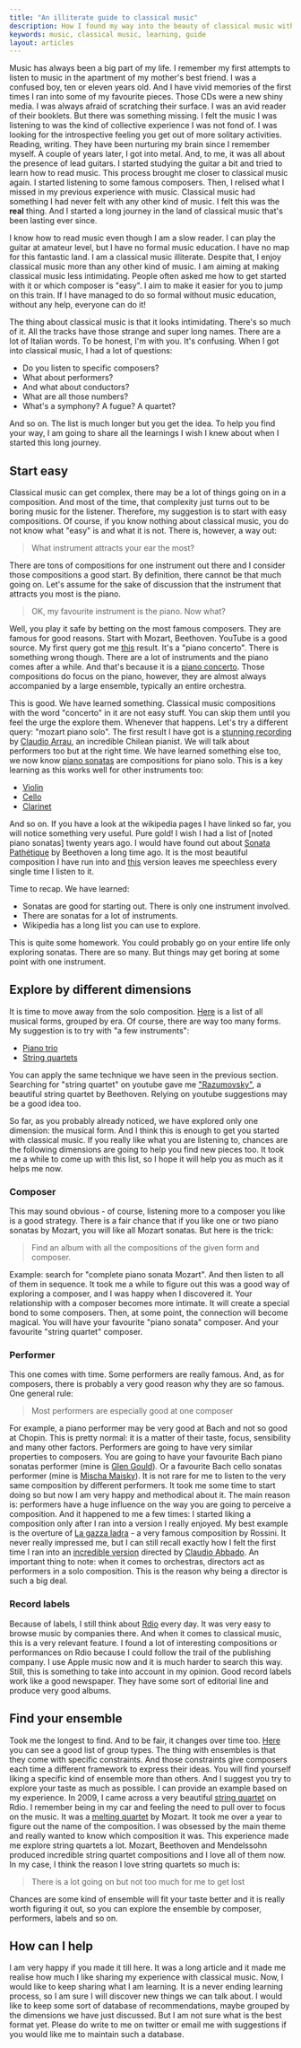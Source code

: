 ```yaml
---
title: "An illiterate guide to classical music"
description: How I found my way into the beauty of classical music without any formal education
keywords: music, classical music, learning, guide
layout: articles
---
```


Music has always been a big part of my life. I remember my first attempts to
listen to music in the apartment of my mother's best friend. I
was a confused boy, ten or eleven years old. And I have vivid memories of the
first times I ran into some of my favourite pieces. Those CDs were a new shiny
media. I was always afraid of scratching their surface. I was an avid reader
of their booklets. But there was something missing. I felt the music I
was listening to was the kind of collective experience I was not fond of. I was
looking for the introspective feeling you get out of more solitary activities.
Reading, writing. They have been nurturing my brain since I remember myself.
A couple of years later, I got into metal. And, to me, it was all about the presence of
lead guitars. I started studying the guitar a bit and tried to learn how to
read music. This process brought me closer to classical music again. I started listening
to some famous composers. Then, I relised what I missed in my previous experience
with music. Classical music had something I had never felt with any other
kind of music. I felt this was the **real** thing. And I started a long journey
in the land of classical music that's been lasting ever since.

I know how to read music even though I am a slow reader. I can play the
guitar at amateur level, but I have no formal music education. I have no
map for this fantastic land. I am a classical music illiterate. Despite that,
I enjoy classical music more than any other kind of music. I am aiming at
making classical music less intimidating. People often asked me how to get
started with it or which composer is "easy". I aim to make it easier for you
to jump on this train. If I have managed to do so formal without music education,
without any help, everyone can do it!

The thing about classical music is that it looks intimidating. There's so much
of it. All the tracks have those strange and super long names. There are a lot
of Italian words.
To be honest, I'm with you. It's confusing. When I got into classical music, I
had a lot of questions:

- Do you listen to specific composers?
- What about performers?
- And what about conductors?
- What are all those numbers?
- What's a symphony? A fugue? A quartet?

And so on. The list is much longer but you get the idea. To help you
find your way, I am going to share all the learnings I wish I knew about
when I started this long journey.

## Start easy

Classical music can get complex, there may be a lot of things going on in a
composition. And most of the time, that complexity just turns out to be boring
music for the listener. Therefore, my suggestion is to start with easy
compositions. Of course, if you know nothing about classical music, you do not
know what "easy" is and what it is not. There is, however, a way out:

> What instrument attracts your ear the most?

There are tons of compositions for one instrument out there and I consider
those compositions a good start. By definition, there cannot be that much
going on. Let's assume for the sake of discussion that the instrument that
attracts you most is the piano.

> OK, my favourite instrument is the piano. Now what?

Well, you play it safe by betting on the most famous composers. They are
famous for good reasons. Start with Mozart, Beethoven. YouTube is a good source.
My first query got me [this](https://www.youtube.com/watch?v=8hgaxI3JRgg)
result. It's a "piano concerto". There is something wrong though. There are a
lot of instruments and the piano comes after a while. And that's because it is
a [piano concerto](https://en.wikipedia.org/wiki/Piano_concerto). Those
compositions do focus on the piano, however, they are almost always
accompanied by a large ensemble, typically an entire orchestra.

This is good. We have learned something. Classical music compositions
with the word "concerto" in it are not easy stuff. You can skip them until you
feel the urge the explore them. Whenever that happens. Let's try a different
query: "mozart piano solo". The first result I have got is a [stunning
recording](https://www.youtube.com/watch?v=SmXn9rNWyu4) by [Claudio
Arrau](https://en.wikipedia.org/wiki/Claudio_Arrau), an incredible Chilean
pianist. We will talk about performers too but at the right time. We have
learned something else too, we now know [piano
sonatas](https://en.wikipedia.org/wiki/Piano_sonata) are compositions for
piano solo. This is a key learning as this works well for other instruments too:

- [Violin](https://en.wikipedia.org/wiki/Violin_sonata)
- [Cello](https://en.wikipedia.org/wiki/Cello_sonata)
- [Clarinet](https://en.wikipedia.org/wiki/Clarinet_sonata)

And so on. If you have a look at the wikipedia pages I have linked so far, you
will notice something very useful. Pure gold! I wish I had a list of [noted
piano sonatas] twenty years ago. I would have found out about [Sonata
Pathétique](https://en.wikipedia.org/wiki/Piano_Sonata_No._8_(Beethoven)) by
Beethoven a long time ago. It is the most beautiful composition I have run
into and [this](https://www.youtube.com/watch?v=cg9KQ610biU) version leaves me
speechless every single time I listen to it.

Time to recap. We have learned:

- Sonatas are good for starting out. There is only one instrument involved.
- There are sonatas for a lot of instruments.
- Wikipedia has a long list you can use to explore.

This is quite some homework. You could probably go on your entire life only
exploring sonatas. There are so many. But things may get boring at some point
with one instrument.

## Explore by different dimensions

It is time to move away from the solo composition.
[Here](https://en.wikipedia.org/wiki/List_of_musical_forms_by_era) is a list
of all musical forms, grouped by era. Of course, there are way too many
forms. My suggestion is to try with "a few instruments":

- [Piano trio](https://en.wikipedia.org/wiki/Piano_trio)
- [String quartets](https://en.wikipedia.org/wiki/String_quartet)

You can apply the same technique we have seen in the previous section.
Searching for "string quartet" on youtube gave me
["Razumovsky"](https://www.youtube.com/watch?v=oXLKu-HglnM), a beautiful
string quartet by Beethoven. Relying on youtube suggestions may be a good idea
too.

So far, as you probably already noticed, we have explored only one dimension:
the musical form. And I think this is enough to get you started with classical
music. If you really like what you are listening to, chances are the
following dimensions are going to help you find new pieces too. It took me a while
to come up with this list, so I hope it will help you as much as it helps me now.

### Composer

This may sound obvious - of course, listening more to a composer you like
is a good strategy. There is a fair chance that if you like one or two piano
sonatas by Mozart, you will like all Mozart sonatas. But here is the trick:

> Find an album with all the compositions of the given form and composer.

Example: search for "complete piano sonata Mozart". And then listen to all of
them in sequence. It took me a while to figure out this was a good way of
exploring a composer, and I was happy when I discovered it. Your relationship
with a composer becomes more intimate. It will create a special bond to some
composers. Then, at some point, the connection will become magical. You will
have your favourite "piano sonata" composer. And your favourite "string
quartet" composer.

### Performer

This one comes with time. Some performers are really famous. And, as for
composers, there is probably a very good reason why they are so famous. One
general rule:

> Most performers are especially good at one composer

For example, a piano performer may be very good at Bach and not so good at
Chopin. This is pretty normal: it is a matter of their taste, focus,
sensibility and many other factors. Performers are going to have very similar
properties to composers. You are going to have your favourite Bach piano
sonatas performer (mine is [Glen
Gould](https://en.wikipedia.org/wiki/Glenn_Gould)). Or a favourite Bach cello
sonatas performer (mine is [Mischa
Maisky](https://en.wikipedia.org/wiki/Mischa_Maisky)).
It is not rare for me to listen to the very same composition by different
performers. It took me some time to start doing so but now I am very happy and
methodical about it. The main reason is: performers have a huge influence on
the way you are going to perceive a composition. And it happened to me a few
times: I started liking a composition only after I ran into a version I really
enjoyed. My best example is the overture of [La gazza
ladra](https://en.wikipedia.org/wiki/La_gazza_ladra) - a very famous composition
by Rossini. It never really impressed me, but I can still recall exactly how I
felt the first time I ran into an [incredible
version](https://www.youtube.com/watch?v=qdm8IfInaJg) directed by [Claudio
Abbado](https://en.wikipedia.org/wiki/Claudio_Abbado). An important thing to
note: when it comes to orchestras, directors act as performers in a solo
composition. This is the reason why being a director is such a big deal.

### Record labels

Because of labels, I still think about [Rdio](https://en.wikipedia.org/wiki/Rdio)
every day. It was very easy to browse music by companies there. And when it
comes to classical music, this is a very relevant feature. I found a lot of
interesting compositions or performances on Rdio because I could follow the
trail of the publishing company. I use Apple music now and it is much harder
to search this way. Still, this is something to take into account in my opinion.
Good record labels work like a good newspaper. They have some sort of editorial line and
produce very good albums.

## Find your ensemble

Took me the longest to find. And to be fair, it changes over time too.
[Here](https://en.wikipedia.org/wiki/Musical_ensemble#Classical_chamber_music)
you can see a good list of group types. The thing with ensembles is that they
come with specific constraints. And those constraints give composers each time
a different framework to express their ideas. You will find yourself liking a
specific kind of ensemble more than others. And I suggest you try to explore
your taste as much as possible. I can provide an example based on my
experience. In 2009, I came across a very beautiful [string
quartet]([https://en.wikipedia.org/wiki/String_quarte
) on Rdio. I remember being in my car and feeling the need to pull over to
focus on the music. It was a [melting
quartet](https://www.youtube.com/watch?v=cm6aglFGNHM) by Mozart. It took me
over a year to figure out the name of the composition. I was obsessed by the
main theme and really wanted to know which composition it was. This experience
made me explore string quartets a lot. Mozart, Beethoven and Mendelssohn
produced incredible string quartet compositions and I love all of them now.
In my case, I think the reason I love string quartets so much is:

> There is a lot going on but not too much for me to get lost

Chances are some kind of ensemble will fit your taste better and it is
really worth figuring it out, so you can explore the
ensemble by composer, performers, labels and so on.


## How can I help

I am very happy if you made it till here. It was a long article and it made me
realise how much I like sharing my experience with classical music. Now, I
would like to keep sharing what I am learning. It is a never ending learning
process, so I am sure I will discover new things we can talk about. I would
like to keep some sort of database of recommendations, maybe grouped by the
dimensions we have just discussed. But I am not sure what is the best format
yet. Please do write to me on twitter or email me with suggestions if you
would like me to maintain such a database.
